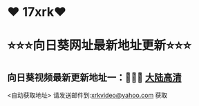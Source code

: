 #            ❤ 17xrk❤
  <h1>⭐⭐⭐向日葵网址最新地址更新⭐⭐⭐</h1>
  	</div>
  <h2>向日葵视频最新更新地址一：🚗🚗🚗 <a href="https://www.aaaa.pw">大陆高清</a> </h2>
  
  <自动获取地址> 请发送邮件到:xrkvideo@yahoo.com 获取
	</div>
  	</div>
    	</div>
      	</div>
